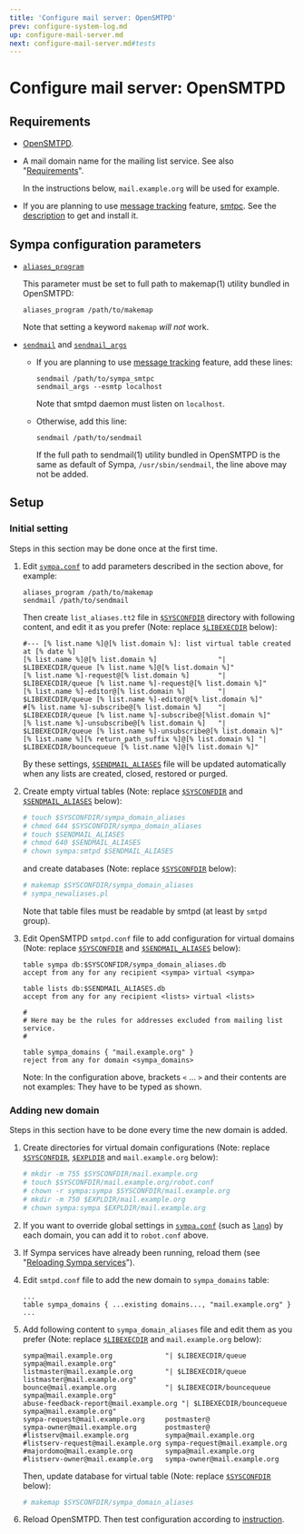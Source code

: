 ```yaml
---
title: 'Configure mail server: OpenSMTPD'
prev: configure-system-log.md
up: configure-mail-server.md
next: configure-mail-server.md#tests
---
```


Configure mail server: OpenSMTPD
================================

Requirements
------------

  * [OpenSMTPD](http://www.opensmtpd.org/).

  * A mail domain name for the mailing list service.
    See also "[Requirements](../requirements.md#network-requirements)".

    In the instructions below, ``mail.example.org`` will be used for example.

  * If you are planning to use
    [message tracking](../customize/message-tracking.md)
    feature, [smtpc](https://github.com/ikedas/smtpc).
    See the [description](../customize/lmtp-delivery.md#installation) to
    get and install it.

Sympa configuration parameters
------------------------------

  * [``aliases_program``](/gpldoc/man/sympa.conf.5.html#aliases_program)

    This parameter must be set to full path to makemap(1) utility bundled in
    OpenSMTPD:
    ``` code
    aliases_program /path/to/makemap
    ```
    Note that setting a keyword ``makemap`` _will not_ work.

  * [``sendmail``](/gpldoc/man/sympa.conf.5.html#sendmail) and
    [``sendmail_args``](/gpldoc/man/sympa.conf.5.html#sendmail_args)

      - If you are planning to use
        [message tracking](../customize/message-tracking.md)
        feature, add these lines:
        ``` code
        sendmail /path/to/sympa_smtpc
        sendmail_args --esmtp localhost
        ```
        Note that smtpd daemon must listen on ``localhost``.

      - Otherwise, add this line:
        ``` code
        sendmail /path/to/sendmail
        ```
        If the full path to sendmail(1) utility bundled in OpenSMTPD is the
        same as default of Sympa, ``/usr/sbin/sendmail``, the line above may
        not be added.

Setup
-----

### Initial setting

Steps in this section may be done once at the first time.

  1. Edit [``sympa.conf``](../layout.md#config) to add parameters described
     in the section above, for example:
     ``` code
     aliases_program /path/to/makemap
     sendmail /path/to/sendmail
     ```
     Then create ``list_aliases.tt2`` file in
     [``$SYSCONFDIR``](../layout.md#sysconfdir) directory with following
     content, and edit it as you prefer (Note:
     replace [``$LIBEXECDIR``](../layout.md#libexecdir) below):
     ``` code
     #--- [% list.name %]@[% list.domain %]: list virtual table created at [% date %]
     [% list.name %]@[% list.domain %]               "| $LIBEXECDIR/queue [% list.name %]@[% list.domain %]"
     [% list.name %]-request@[% list.domain %]       "| $LIBEXECDIR/queue [% list.name %]-request@[% list.domain %]"
     [% list.name %]-editor@[% list.domain %]        "| $LIBEXECDIR/queue [% list.name %]-editor@[% list.domain %]"
     #[% list.name %]-subscribe@[% list.domain %]    "| $LIBEXECDIR/queue [% list.name %]-subscribe@[%list.domain %]"
     [% list.name %]-unsubscribe@[% list.domain %]   "| $LIBEXECDIR/queue [% list.name %]-unsubscribe@[% list.domain %]"
     [% list.name %][% return_path_suffix %]@[% list.domain %] "| $LIBEXECDIR/bouncequeue [% list.name %]@[% list.domain %]"
     ```
     By these settings, [``$SENDMAIL_ALIASES``](../layout.md#sendmail_aliases)
     file will be updated automatically when any lists are created, closed,
     restored or purged.

  2. Create empty virtual tables (Note:
     replace [``$SYSCONFDIR``](../layout.md#sysconfdir) and
     [``$SENDMAIL_ALIASES``](../layout.md#sendmail_aliases) below):
     ``` bash
     # touch $SYSCONFDIR/sympa_domain_aliases
     # chmod 644 $SYSCONFDIR/sympa_domain_aliases
     # touch $SENDMAIL_ALIASES
     # chmod 640 $SENDMAIL_ALIASES
     # chown sympa:smtpd $SENDMAIL_ALIASES
     ```
     and create databases (Note:
     replace [``$SYSCONFDIR``](../layout.md#sysconfdir) below):
     ``` bash
     # makemap $SYSCONFDIR/sympa_domain_aliases
     # sympa_newaliases.pl
     ```
     Note that table files must be readable by smtpd (at least by ``smtpd``
     group).

  3. Edit OpenSMTPD ``smtpd.conf`` file to add configuration for virtual
     domains (Note: replace [``$SYSCONFDIR``](../layout.md#sysconfdir) and
     [``$SENDMAIL_ALIASES``](../layout.md#sendmail_aliases) below):
     ``` code
     table sympa db:$SYSCONFIDR/sympa_domain_aliases.db
     accept from any for any recipient <sympa> virtual <sympa>
     
     table lists db:$SENDMAIL_ALIASES.db
     accept from any for any recipient <lists> virtual <lists>
     
     #
     # Here may be the rules for addresses excluded from mailing list service.
     #
     
     table sympa_domains { "mail.example.org" }
     reject from any for domain <sympa_domains>
     ```
     Note: In the configuration above, brackets `<` ... `>` and their contents
     are not examples: They have to be typed as shown.

### Adding new domain

Steps in this section have to be done every time the new domain is added.

  1. Create directories for virtual domain configurations (Note:
     replace [``$SYSCONFDIR``](../layout.md#sysconfdir),
     [``$EXPLDIR``](../layout.md#expldir) and ``mail.example.org`` below):
     ``` bash
     # mkdir -m 755 $SYSCONFDIR/mail.example.org
     # touch $SYSCONFDIR/mail.example.org/robot.conf
     # chown -r sympa:sympa $SYSCONFDIR/mail.example.org
     # mkdir -m 750 $EXPLDIR/mail.example.org
     # chown sympa:sympa $EXPLDIR/mail.example.org
     ```

  2. If you want to override global settings in
     [``sympa.conf``](../layout.md#config) (such as
     [``lang``](/gpldoc/man/sympa.conf.5.html#lang)) by each domain, you can add it
     to ``robot.conf`` above.

  3. If Sympa services have already been running, reload them (see
     "[Reloading Sympa services](../admin/services.md#reloading-sympa-services)").

  4. Edit ``smtpd.conf`` file to add the new domain to ``sympa_domains`` table:
     ``` code
     ...
     table sympa_domains { ...existing domains..., "mail.example.org" }
     ...
     ```

  5. Add following content to ``sympa_domain_aliases`` file
     and edit them as you prefer (Note:
     replace [``$LIBEXECDIR``](../layout.md#libexecdir) and
     ``mail.example.org`` below):
     ``` code
     sympa@mail.example.org             "| $LIBEXECDIR/queue sympa@mail.example.org"
     listmaster@mail.example.org        "| $LIBEXECDIR/queue listmaster@mail.example.org"
     bounce@mail.example.org            "| $LIBEXECDIR/bouncequeue sympa@mail.example.org"
     abuse-feedback-report@mail.example.org "| $LIBEXECDIR/bouncequeue sympa@mail.example.org"
     sympa-request@mail.example.org     postmaster@
     sympa-owner@mail.example.org       postmaster@
     #listserv@mail.example.org         sympa@mail.example.org
     #listserv-request@mail.example.org sympa-request@mail.example.org
     #majordomo@mail.example.org        sympa@mail.example.org
     #listserv-owner@mail.example.org   sympa-owner@mail.example.org

     ```
     Then, update database for virtual table (Note:
     replace [``$SYSCONFDIR``](../layout.md#sysconfdir) below):
     ``` bash
     # makemap $SYSCONFDIR/sympa_domain_aliases
     ```

  6. Reload OpenSMTPD.
     Then test configuration according to
     [instruction](configure-mail-server.md#tests).

